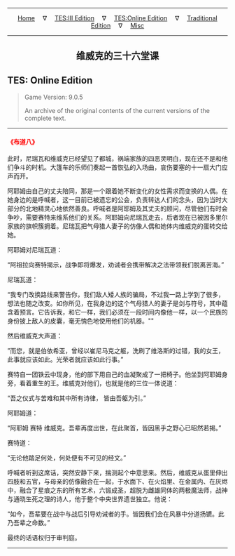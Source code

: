 
---

<!-- Jekyll Page Links -->

<center>
<a href="../../../../index.html">Home</a>
&emsp;&nabla;&emsp;
<a href="../../../index-tes3.html">TES:III Edition</a>
&emsp;&nabla;&emsp;
<a href="../../../index-teso.html">TES:Online Edition</a>
&emsp;&nabla;&emsp;
<a href="../../../index-traditional.html">Traditional Edition</a>
&emsp;&nabla;&emsp;
<a href="../../../index-misc.html">Misc</a>
</center>

<!-- Markdown Body Below: -->

---

<center>
<h2><span style="font-family:Georgia">维威克的三十六堂课</span></h2>
</center>

## TES: Online Edition

> Game Version: 9.0.5
>
> An archive of the original contents of the current versions of the complete text.

---

#### <span style="color:red">《布道八》</span>

此时，尼瑞瓦和维威克已经望见了都城，祸端家族的四恶灵明白，现在还不是和他们争斗的时机。大篷车的乐师们奏起一首恢弘的入场曲，哀伤要塞的十一扇大门应声而开。

阿耶姆由自己的丈夫陪同，那是一个跟着她不断变化的女性需求而变换的人偶。在她身边的是呼喊者，这一目前已被遗忘的公会，负责转达人们的念头，因为当时大部分的北地精灵心地依然善良。呼喊者是阿耶姆及其丈夫的顾问，尽管他们有时会争吵，需要赛特来维系他们的关系。阿耶姆向尼瑞瓦走去，后者现在已被因多里尔家族的旗帜簇拥着。尼瑞瓦把气母猎人妻子的仿像人偶和她体内维威克的蛋转交给她。

阿耶姆对尼瑞瓦道：

“阿祖拉向赛特揭示，战争即将爆发，劝诫者会携带解决之法带领我们脱离苦海。”

尼瑞瓦道：

“我专门改换路线来警告你，我们敌人矮人族的骗局，不过我一路上学到了很多，想法也随之改变。如你所见，在我身边的这个气母猎人的妻子是剑与符号，其中蕴含着预言。它告诉我，和它一样，我们必须在一段时间内像他一样，以一个民族的身份披上敌人的皮囊，毫无愧色地使用他们的机器。""

然后维威克大声道：

”而您，就是伯依希亚，曾经以崔尼马克之躯，洗刷了维洛斯的过错，我的女王，此事就应该如此。光荣者就应该如此行事。”

赛特自一团铁云中现身，他的部下用自己的血凝聚成了一把椅子。他坐到阿耶姆身旁，看着重生的王。维威克对他们，也就是他的三位一体说道：

“吾之仪式与苦难和其中所有诗律，
皆由吾躯为引。”

阿耶姆道：

“阿耶姆 赛特 维威克。吾辈再度出世，在此聚首，皆因黑手之野心已昭然若揭。”

赛特道：

“无论他踏足何处，何处便有不可见的经文。”

呼喊者听到这席话，突然安静下来，揣测起个中意思来。然后，维威克从蛋里伸出四肢和五官，与母亲的仿像融合在一起，于水面下、在火焰里、在金属内、在灰烬中，融合了星痕之东的所有艺术，六锻成圣，超脱为雌雄同体的两极魔法师，战神与通晓生死之理的诗人，他于整个中央世界遗世独立。他说：

“如今，吾辈要在战中与战后引导劝诫者的手。皆因我们会在风暴中分道扬镳。此乃吾辈之命数。”

最终的话语权归于审判庭。

---
